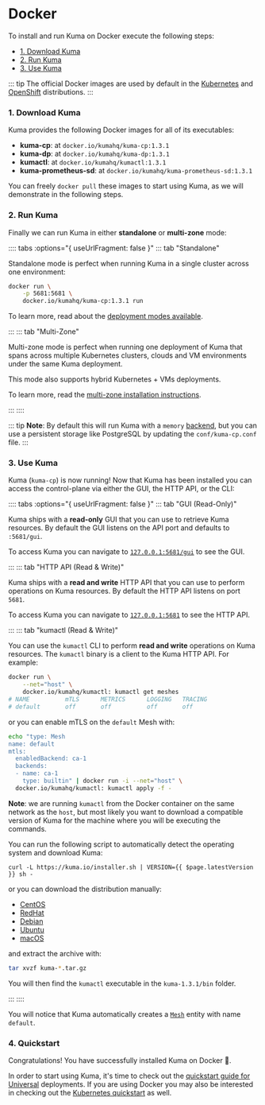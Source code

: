 ---
---
# Docker

To install and run Kuma on Docker execute the following steps:

* [1. Download Kuma](#_1-download-kuma)
* [2. Run Kuma](#_2-run-kuma)
* [3. Use Kuma](#_3-use-kuma)

::: tip
The official Docker images are used by default in the [Kubernetes](/docs/1.3.1/installation/kubernetes/) and [OpenShift](/docs/1.3.1/installation/openshift/) distributions.
:::

### 1. Download Kuma

Kuma provides the following Docker images for all of its executables:

* **kuma-cp**: at `docker.io/kumahq/kuma-cp:1.3.1`
* **kuma-dp**: at `docker.io/kumahq/kuma-dp:1.3.1`
* **kumactl**: at `docker.io/kumahq/kumactl:1.3.1`
* **kuma-prometheus-sd**: at `docker.io/kumahq/kuma-prometheus-sd:1.3.1`

You can freely `docker pull` these images to start using Kuma, as we will demonstrate in the following steps.

### 2. Run Kuma

Finally we can run Kuma in either **standalone** or **multi-zone** mode:

:::: tabs :options="{ useUrlFragment: false }"
::: tab "Standalone"

Standalone mode is perfect when running Kuma in a single cluster across one environment:

```sh
docker run \
    -p 5681:5681 \
    docker.io/kumahq/kuma-cp:1.3.1 run
```

To learn more, read about the [deployment modes available](/docs/1.3.1/documentation/deployments/).

:::
::: tab "Multi-Zone"

Multi-zone mode is perfect when running one deployment of Kuma that spans across multiple Kubernetes clusters, clouds and VM environments under the same Kuma deployment. 

This mode also supports hybrid Kubernetes + VMs deployments.

To learn more, read the [multi-zone installation instructions](/docs/1.3.1/documentation/deployments/).

:::
::::

::: tip
**Note**: By default this will run Kuma with a `memory` [backend](../../documentation/backends), but you can use a persistent storage like PostgreSQL by updating the `conf/kuma-cp.conf` file.
:::

### 3. Use Kuma

Kuma (`kuma-cp`) is now running! Now that Kuma has been installed you can access the control-plane via either the GUI, the HTTP API, or the CLI:

:::: tabs :options="{ useUrlFragment: false }"
::: tab "GUI (Read-Only)"

Kuma ships with a **read-only** GUI that you can use to retrieve Kuma resources. By default the GUI listens on the API port and defaults to `:5681/gui`. 

To access Kuma you can navigate to [`127.0.0.1:5681/gui`](http://127.0.0.1:5681/gui) to see the GUI.

:::
::: tab "HTTP API (Read & Write)"

Kuma ships with a **read and write** HTTP API that you can use to perform operations on Kuma resources. By default the HTTP API listens on port `5681`.

To access Kuma you can navigate to [`127.0.0.1:5681`](http://127.0.0.1:5681) to see the HTTP API.

:::
::: tab "kumactl (Read & Write)"

You can use the `kumactl` CLI to perform **read and write** operations on Kuma resources. The `kumactl` binary is a client to the Kuma HTTP API. For example:

```sh
docker run \
    --net="host" \
    docker.io/kumahq/kumactl: kumactl get meshes
# NAME          mTLS      METRICS      LOGGING   TRACING
# default       off       off          off       off
```

or you can enable mTLS on the `default` Mesh with:

```sh
echo "type: Mesh
name: default
mtls:
  enabledBackend: ca-1
  backends:
  - name: ca-1
    type: builtin" | docker run -i --net="host" \
  docker.io/kumahq/kumactl: kumactl apply -f -
```

**Note**: we are running `kumactl` from the Docker container on the same network as the `host`, but most likely you want to download a compatible version of Kuma for the machine where you will be executing the commands.

You can run the following script to automatically detect the operating system and download Kuma:

<div class="language-sh">
<pre><code>curl -L https://kuma.io/installer.sh | VERSION={{ $page.latestVersion }} sh -</code></pre>
</div>

or you can download the distribution manually:

* [CentOS](https://download.konghq.com/mesh-alpine/kuma-1.3.1-centos-amd64.tar.gz)
* [RedHat](https://download.konghq.com/mesh-alpine/kuma-1.3.1-rhel-amd64.tar.gz)
* [Debian](https://download.konghq.com/mesh-alpine/kuma-1.3.1-debian-amd64.tar.gz)
* [Ubuntu](https://download.konghq.com/mesh-alpine/kuma-1.3.1-ubuntu-amd64.tar.gz)
* [macOS](https://download.konghq.com/mesh-alpine/kuma-1.3.1-darwin-amd64.tar.gz)

and extract the archive with:

```sh
tar xvzf kuma-*.tar.gz
```

You will then find the `kumactl` executable in the `kuma-1.3.1/bin` folder.

:::
::::

You will notice that Kuma automatically creates a [`Mesh`](../../policies/mesh) entity with name `default`.

### 4. Quickstart

Congratulations! You have successfully installed Kuma on Docker 🚀. 

In order to start using Kuma, it's time to check out the [quickstart guide for Universal](/docs/1.3.1/quickstart/universal/) deployments. If you are using Docker you may also be interested in checking out the [Kubernetes quickstart](/docs/1.3.1/quickstart/kubernetes/) as well.
